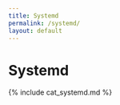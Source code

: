 ```yaml
---
title: Systemd
permalink: /systemd/
layout: default
---
```


# Systemd

{% include cat_systemd.md %}
